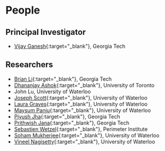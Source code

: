 # People


## Principal Investigator
- [Vijay Ganesh](https://ece.uwaterloo.ca/~vganesh/){:target="_blank"}, Georgia Tech


## Researchers
- [Brian Li](https://404briannotfound.tech/){:target="_blank"}, Georgia Tech
- [Dhananjay Ashok](https://dhananjay-ashok.webnode.com/){:target="_blank"}, University of Toronto
- John Lu, University of Waterloo
- [Joseph Scott](https://cs.uwaterloo.ca/~j29scott/){:target="_blank"}, University of Waterloo
- [Laura Graves](http://www.lauragraves.ca/){:target="_blank"}, University of Waterloo
- [Maysum Panju](https://uwaterloo.ca/statistics-and-actuarial-science/about/people/mhpanju){:target="_blank"}, University of Waterloo
- [Piyush Jha](https://piyush-j.github.io/){:target="_blank"}, Georgia Tech
- [Prithwish Jana](https://sites.google.com/site/jprithwish){:target="_blank"}, Georgia Tech
- [Sebastien Wetzel](https://perimeterinstitute.ca/people/sebastian-wetzel){:target="_blank"}, Perimeter Institute 
- [Soham Mukherjee](https://perimeterinstitute.ca/people/soham-mukherjee){:target="_blank"}, University of Waterloo
- [Vineel Nagisetty](https://github.com/vin-nag){:target="_blank"}, University of Waterloo

